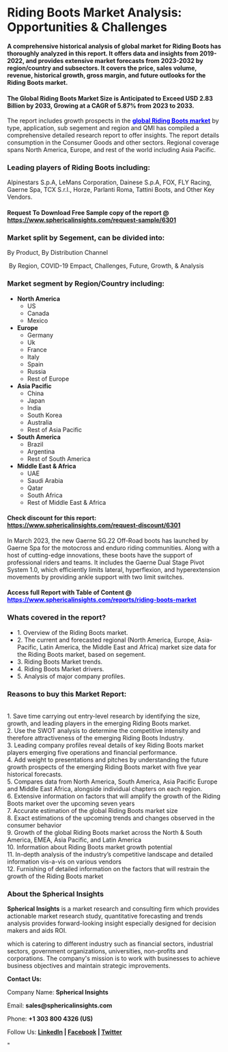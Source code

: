 <h1><strong>Riding Boots Market Analysis: Opportunities &amp; Challenges</strong></h1>
<p><strong>A comprehensive historical analysis of global market for Riding Boots has thoroughly analyzed in this report. It offers data and insights from 2019-2022, and provides extensive market forecasts from 2023-2032 by region/country and subsectors. It covers the price, sales volume, revenue, historical growth, gross margin, and future outlooks for the Riding Boots market.</strong></p>
<h4><strong>The Global Riding Boots Market Size is Anticipated to Exceed USD 2.83 Billion by 2033, Growing at a CAGR of 5.87% from 2023 to 2033. &nbsp;&nbsp;</strong></h4>
<p>The report includes growth prospects in the <a href="https://www.sphericalinsights.com/reports/riding-boots-market" target="_blank"><span style="color: #0000ff;"><strong>global Riding Boots market</strong></span></a> by type, application, sub segement and region and QMI has compiled a comprehensive detailed research report to offer insights. The report details consumption in the Consumer Goods and other sectors. Regional coverage spans North America, Europe, and rest of the world including Asia Pacific.</p>
<h3><strong>Leading players of Riding Boots including:</strong></h3>
<p>Alpinestars S.p.A, LeMans Corporation, Dainese S.p.A, FOX, FLY Racing, Gaerne Spa, TCX S.r.l., Horze, Parlanti Roma, Tattini Boots, and Other Key Vendors.</p>
<h4>Request To Download Free Sample copy of the report @ <a href="https://www.sphericalinsights.com/request-sample/6301">https://www.sphericalinsights.com/request-sample/6301</a></h4>
<h3><strong>Market split by Segement, can be divided into:</strong></h3>
<p>By Product, By Distribution Channel</p>
<p>&nbsp;By Region, COVID-19 Empact, Challenges, Future, Growth, &amp; Analysis</p>
<h3><strong>Market segment by Region/Country including:</strong></h3>
<ul>
<li><strong>North America</strong>
<ul>
<li>US</li>
<li>Canada</li>
<li>Mexico</li>
</ul>
</li>
<li><strong>Europe</strong>
<ul>
<li>Germany</li>
<li>Uk</li>
<li>France</li>
<li>Italy</li>
<li>Spain</li>
<li>Russia</li>
<li>Rest of Europe</li>
</ul>
</li>
<li><strong>Asia Pacific</strong>
<ul>
<li>China</li>
<li>Japan</li>
<li>India</li>
<li>South Korea</li>
<li>Australia</li>
<li>Rest of Asia Pacific</li>
</ul>
</li>
<li><strong>South America</strong>
<ul>
<li>Brazil</li>
<li>Argentina</li>
<li>Rest of South America</li>
</ul>
</li>
<li><strong>Middle East &amp; Africa</strong>
<ul>
<li>UAE</li>
<li>Saudi Arabia</li>
<li>Qatar</li>
<li>South Africa</li>
<li>Rest of Middle East &amp; Africa</li>
</ul>
</li>
</ul>
<h4>Check discount for this report: <a href="https://www.sphericalinsights.com/request-discount/6301">https://www.sphericalinsights.com/request-discount/6301</a></h4>
<p>In March 2023,&nbsp;the new Gaerne SG.22 Off-Road boots has launched by Gaerne Spa for the motocross and enduro riding communities. Along with a host of cutting-edge innovations, these boots have the support of professional riders and teams. It includes the Gaerne Dual Stage Pivot System 1.0, which efficiently limits lateral, hyperflexion, and hyperextension movements by providing ankle support with two limit switches.&nbsp; &nbsp;</p>
<h4>Access full Report with Table of Content @ <span style="color: #0000ff;"><a style="color: #0000ff;" href="https://www.sphericalinsights.com/reports/riding-boots-market" target="_blank">https://www.sphericalinsights.com/reports/riding-boots-market</a></span></h4>
<h3><strong>Whats covered in the report?</strong></h3>
<ul>
<li>1. Overview of the Riding Boots market.</li>
<li>2. The current and forecasted regional (North America, Europe, Asia-Pacific, Latin America, the Middle East and Africa) market size data for the Riding Boots market, based on segement.</li>
<li>3. Riding Boots Market trends.</li>
<li>4. Riding Boots Market drivers.</li>
<li>5. Analysis of major company profiles.</li>
</ul>
<h3><strong>Reasons to buy this Market Report:</strong></h3>
<p><br /> 1. Save time carrying out entry-level research by identifying the size, growth, and leading players in the emerging Riding Boots market.<br /> 2. Use the SWOT analysis to determine the competitive intensity and therefore attractiveness of the emerging Riding Boots Industry.<br /> 3. Leading company profiles reveal details of key Riding Boots market players emerging five operations and financial performance.<br /> 4. Add weight to presentations and pitches by understanding the future growth prospects of the emerging Riding Boots market with five year historical forecasts.<br /> 5. Compares data from North America, South America, Asia Pacific Europe and Middle East Africa, alongside individual chapters on each region.<br /> 6. Extensive information on factors that will amplify the growth of the Riding Boots market over the upcoming seven years<br /> 7. Accurate estimation of the global Riding Boots market size <br /> 8. Exact estimations of the upcoming trends and changes observed in the consumer behavior <br /> 9. Growth of the global Riding Boots market across the North &amp; South America, EMEA, Asia Pacific, and Latin America<br /> 10. Information about Riding Boots market growth potential<br /> 11. In-depth analysis of the industry&rsquo;s competitive landscape and detailed information vis-a-vis on various vendors<br /> 12. Furnishing of detailed information on the factors that will restrain the growth of the Riding Boots market</p>
<h3><strong>About the Spherical Insights</strong></h3>
<p><strong>Spherical Insights</strong> is a market research and consulting firm which provides actionable market research study, quantitative forecasting and trends analysis provides forward-looking insight especially designed for decision makers and aids ROI.</p>
<p>which is catering to different industry such as financial sectors, industrial sectors, government organizations, universities, non-profits and corporations. The company's mission is to work with businesses to achieve business objectives and maintain strategic improvements.</p>
<p><strong>Contact Us:</strong></p>
<p>Company Name: <strong>Spherical Insights</strong></p>
<p>Email: <strong>sales@sphericalinsights.com</strong></p>
<p>Phone: <strong>+1 303 800 4326 (US)</strong></p>
<p>Follow Us: <strong><a href="https://www.linkedin.com/company/spherical-insight/"><u>LinkedIn</u></a> | <a href="https://www.facebook.com/sphericalinsights22"><u>Facebook</u></a> | <a href="https://twitter.com/SInsights_US"><u>Twitter</u></a></strong></p>
<p>"</p>
